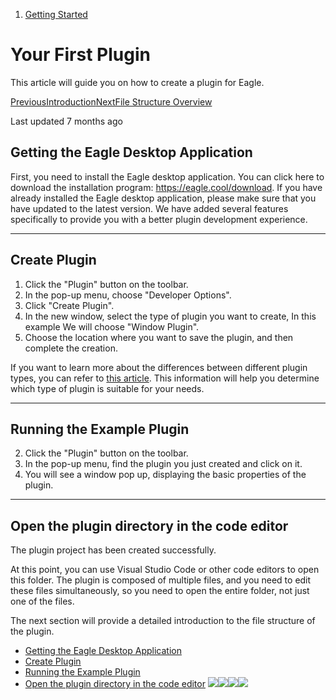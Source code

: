 1. [Getting Started](/plugin-api/get-started)
# Your First Plugin

This article will guide you on how to create a plugin for Eagle.

[PreviousIntroduction](/plugin-api)[NextFile Structure Overview](/plugin-api/get-started/anatomy-of-an-extension)

Last updated 7 months ago

## Getting the Eagle Desktop Application

First, you need to install the Eagle desktop application. You can click here to download the installation program: <https://eagle.cool/download>. If you have already installed the Eagle desktop application, please make sure that you have updated to the latest version. We have added several features specifically to provide you with a better plugin development experience.

---

## Create Plugin

1. Click the "Plugin" button on the toolbar.
2. In the pop-up menu, choose "Developer Options".
3. Click "Create Plugin".
4. In the new window, select the type of plugin you want to create, In this example We will choose "Window Plugin".
5. Choose the location where you want to save the plugin, and then complete the creation.

If you want to learn more about the differences between different plugin types, you can refer to [this article](/plugin-api/get-started/plugin-types). This information will help you determine which type of plugin is suitable for your needs.

---

## Running the Example Plugin

2. Click the "Plugin" button on the toolbar.
5. In the pop-up menu, find the plugin you just created and click on it.
8. You will see a window pop up, displaying the basic properties of the plugin.

---

## Open the plugin directory in the code editor

The plugin project has been created successfully.

At this point, you can use Visual Studio Code or other code editors to open this folder. The plugin is composed of multiple files, and you need to edit these files simultaneously, so you need to open the entire folder, not just one of the files.

The next section will provide a detailed introduction to the file structure of the plugin.

* [Getting the Eagle Desktop Application](#htif1)
* [Create Plugin](#u0omz)
* [Running the Example Plugin](#cpnwm)
* [Open the plugin directory in the code editor](#uclkm)
![](https://developer.eagle.cool/~gitbook/image?url=https%3A%2F%2F1590693372-files.gitbook.io%2F%7E%2Ffiles%2Fv0%2Fb%2Fgitbook-x-prod.appspot.com%2Fo%2Fspaces%252F8ag8XBIM3olHOU7WmBBx%252Fuploads%252FNXx3MFwyNYrD1D7SKxx6%252Fimage.png%3Falt%3Dmedia%26token%3D7d402b67-af44-40e5-bb4d-e8d53d676c7f&width=768&dpr=4&quality=100&sign=be363bf9&sv=2)![](https://developer.eagle.cool/~gitbook/image?url=https%3A%2F%2F1590693372-files.gitbook.io%2F%7E%2Ffiles%2Fv0%2Fb%2Fgitbook-x-prod.appspot.com%2Fo%2Fspaces%252F8ag8XBIM3olHOU7WmBBx%252Fuploads%252FTRI2y6JbLCWLCa2Ru8iq%252Fimage.png%3Falt%3Dmedia%26token%3Dfb11e31d-6808-4185-b81d-4522f967b462&width=768&dpr=4&quality=100&sign=e626479b&sv=2)![](https://developer.eagle.cool/~gitbook/image?url=https%3A%2F%2F1590693372-files.gitbook.io%2F%7E%2Ffiles%2Fv0%2Fb%2Fgitbook-x-prod.appspot.com%2Fo%2Fspaces%252F8ag8XBIM3olHOU7WmBBx%252Fuploads%252FUhcRiJ0fKoYe73FHT6tv%252Fimage.png%3Falt%3Dmedia%26token%3Da23d7d9e-d987-465d-a43e-4432e45d6167&width=768&dpr=4&quality=100&sign=3dcbef5e&sv=2)![](https://developer.eagle.cool/~gitbook/image?url=https%3A%2F%2F1590693372-files.gitbook.io%2F%7E%2Ffiles%2Fv0%2Fb%2Fgitbook-x-prod.appspot.com%2Fo%2Fspaces%252F8ag8XBIM3olHOU7WmBBx%252Fuploads%252FlzDqM5llEoGUzkiIfw0S%252Fimage.png%3Falt%3Dmedia%26token%3Dc2861665-96fc-4d4f-b58b-d4563550823e&width=768&dpr=4&quality=100&sign=2a6b8523&sv=2)